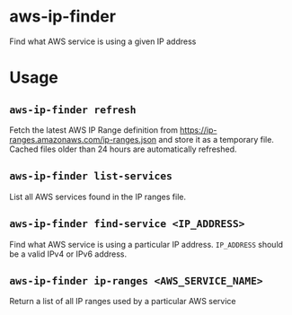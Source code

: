 # aws-ip-finder
Find what AWS service is using a given IP address

# Usage
## `aws-ip-finder refresh`
Fetch the latest AWS IP Range definition from https://ip-ranges.amazonaws.com/ip-ranges.json and store it as a temporary file.
Cached files older than 24 hours are automatically refreshed.

## `aws-ip-finder list-services`
List all AWS services found in the IP ranges file.

## `aws-ip-finder find-service <IP_ADDRESS>`
Find what AWS service is using a particular IP address. `IP_ADDRESS` should be a valid IPv4 or IPv6 address.

## `aws-ip-finder ip-ranges <AWS_SERVICE_NAME>`
Return a list of all IP ranges used by a particular AWS service
